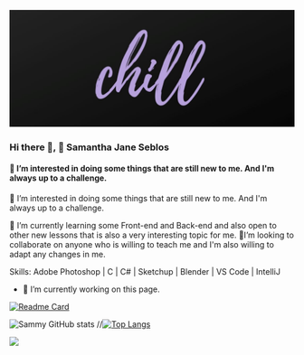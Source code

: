 

![](https://github.com/SammyJaneBS/SammyJaneBS/blob/main/Banner.jpg)

### Hi there 👋,  👋  Samantha Jane Seblos
#### 👀 I’m interested in doing some things that are still new to me. And I'm always up to a challenge.
👀 I’m interested in doing some things that are still new to me. And I'm always up to a challenge.

🌱 I’m currently learning some Front-end and Back-end and also open to other new lessons that is also a very interesting topic for me.
💞️I’m looking to collaborate on anyone who is willing to teach me and I'm also willing to adapt any changes in me. 

Skills: Adobe Photoshop | C | C# | Sketchup | Blender | VS Code | IntelliJ

- 🔭 I’m currently working on this page. 

[![Readme Card](https://github-readme-stats.vercel.app/api/pin/?username=SammyJaneBS&repo=github-readme-stats)](https://github.com/SammyJaneBS/github-readme-stats)

![Sammy GitHub stats](https://github-readme-stats.vercel.app/api?username=SammyJaneBS&show_icons=true&theme=radical)
//[![Top Langs](https://github-readme-stats.vercel.app/api/top-langs/?username=SammyJaneBS&layout=compact)](https://github.comSammyJaneBS/github-readme-stats)

<a href="https://twitter.com/yipeeSammy">
<img align-"Left"  width="25px" src="http://i.imgur.com/wWzX9uB.png"/>
</a>


